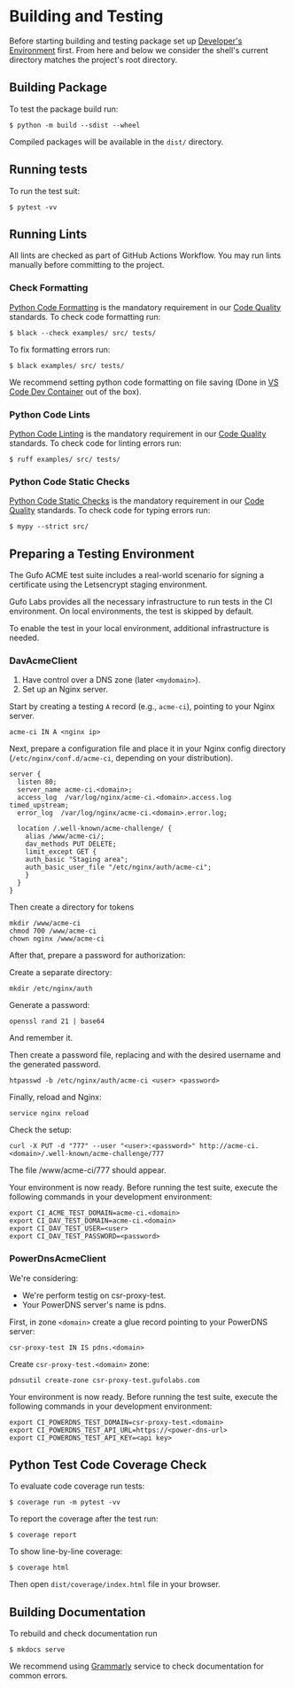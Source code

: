# Building and Testing

Before starting building and testing package set up 
[Developer's Environment](environment.md) first.
From here and below we consider the shell's current
directory matches the project's root directory.

## Building Package

To test the package build run:

```
$ python -m build --sdist --wheel
```

Compiled packages will be available in the `dist/` directory.

## Running tests

To run the test suit:

```
$ pytest -vv
```

## Running Lints

All lints are checked as part of GitHub Actions Workflow. You may run lints
manually before committing to the project.

### Check Formatting

[Python Code Formatting](codequality.md#python-code-formatting) is the mandatory
requirement in our [Code Quality](codequality.md) standards. To check code
formatting run:

```
$ black --check examples/ src/ tests/
```

To fix formatting errors run:
```
$ black examples/ src/ tests/
```

We recommend setting python code formatting on file saving
(Done in [VS Code Dev Container](environment.md#visual-studio-code-dev-container)
out of the box).

### Python Code Lints

[Python Code Linting](codequality.md#python-code-linting) is the mandatory
requirement in our [Code Quality](codequality.md) standards. To check code
for linting errors run:

```
$ ruff examples/ src/ tests/
```

### Python Code Static Checks

[Python Code Static Checks](codequality.md#python-code-static-checks) is the mandatory
requirement in our [Code Quality](codequality.md) standards. To check code
for typing errors run:

```
$ mypy --strict src/
```

## Preparing a Testing Environment

The Gufo ACME test suite includes a real-world scenario for signing a certificate
using the Letsencrypt staging environment.

Gufo Labs provides all the necessary infrastructure
to run tests in the CI environment. On local environments, the test is skipped by default.

To enable the test in your local environment, additional
infrastructure is needed.

### DavAcmeClient

1. Have control over a DNS zone (later `<mydomain>`).
2. Set up an Nginx server.

Start by creating a testing `A` record (e.g., `acme-ci`), pointing
to your Nginx server.

```
acme-ci IN A <nginx ip>
```

Next, prepare a configuration file and place it in your
Nginx config directory (`/etc/nginx/conf.d/acme-ci`,
depending on your distribution).

``` title="/etc/nginx/conf.d/acme-ci"
server {
  listen 80;
  server_name acme-ci.<domain>;
  access_log  /var/log/nginx/acme-ci.<domain>.access.log timed_upstream;
  error_log  /var/log/nginx/acme-ci.<domain>.error.log;
  
  location /.well-known/acme-challenge/ {
    alias /www/acme-ci/;
    dav_methods PUT DELETE;
    limit_except GET {
    auth_basic "Staging area";
    auth_basic_user_file "/etc/nginx/auth/acme-ci"; 
    }
  }
}
```

Then create a directory for tokens

```
mkdir /www/acme-ci
chmod 700 /www/acme-ci
chown nginx /www/acme-ci
```

After that, prepare a password for authorization:

Create a separate directory:

```
mkdir /etc/nginx/auth
```

Generate a password:
```
openssl rand 21 | base64
```
And remember it.

Then create a password file, replacing <user> and <password>
with the desired username and the generated password.

```
htpasswd -b /etc/nginx/auth/acme-ci <user> <password>
```

Finally, reload and Nginx:

```
service nginx reload
```

Check the setup:

```
curl -X PUT -d "777" --user "<user>:<password>" http://acme-ci.<domain>/.well-known/acme-challenge/777
```

The file /www/acme-ci/777 should appear.

Your environment is now ready. Before running the test suite, execute the following
commands in your development environment:

```
export CI_ACME_TEST_DOMAIN=acme-ci.<domain>
export CI_DAV_TEST_DOMAIN=acme-ci.<domain>
export CI_DAV_TEST_USER=<user>
export CI_DAV_TEST_PASSWORD=<password>
```

### PowerDnsAcmeClient

We're considering:

* We're perform testig on csr-proxy-test.<domain>
* Your PowerDNS server's name is pdns.<domain>

First, in zone `<domain>` create a glue record pointing to your PowerDNS server:

```
csr-proxy-test IN IS pdns.<domain>
```

Create `csr-proxy-test.<domain>` zone:

```
pdnsutil create-zone csr-proxy-test.gufolabs.com
```

Your environment is now ready. Before running the test suite, execute the following
commands in your development environment:

```
export CI_POWERDNS_TEST_DOMAIN=csr-proxy-test.<domain>
export CI_POWERDNS_TEST_API_URL=https://<power-dns-url>
export CI_POWERDNS_TEST_API_KEY=<api key>

```



## Python Test Code Coverage Check

To evaluate code coverage run tests:

```
$ coverage run -m pytest -vv
```

To report the coverage after the test run:

```
$ coverage report
```

To show line-by-line coverage:

```
$ coverage html
```

Then open `dist/coverage/index.html` file in your browser.

## Building Documentation

To rebuild and check documentation run

```
$ mkdocs serve
```

We recommend using [Grammarly][Grammarly] service to check
documentation for common errors.

[Grammarly]: https://grammarly.com/